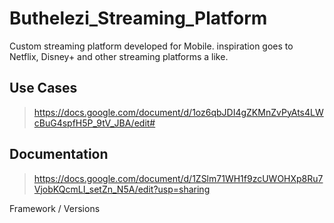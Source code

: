 # Buthelezi_Streaming_Platform
Custom streaming platform developed for Mobile. inspiration goes to Netflix, Disney+ and other streaming platforms a like. 

## Use Cases
> https://docs.google.com/document/d/1oz6qbJDI4gZKMnZvPyAts4LWcBuG4spfH5P_9tV_JBA/edit#

## Documentation
> https://docs.google.com/document/d/1ZSlm71WH1f9zcUWOHXp8Ru7VjobKQcmLI_setZn_N5A/edit?usp=sharing


Framework / Versions
